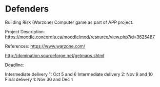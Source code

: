 # Defenders
Building Risk (Warzone) Computer game as part of APP project. 

Project Description: https://moodle.concordia.ca/moodle/mod/resource/view.php?id=3625487

References:
https://www.warzone.com/

http://domination.sourceforge.net/getmaps.shtml

Deadline:

Intermediate delivery 1: Oct 5 and 6
Intermediate delivery 2: Nov 9 and 10
Final delivery 1: Nov 30 and Dec 1
